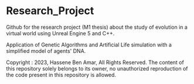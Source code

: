 # Research_Project
Github for the research project (M1 thesis) about the study of evolution in a virtual world using Unreal Engine 5 and C++.

Application of Genetic Algorithms and Artificial Life simulation with a simplified model of agents' DNA.

Copyright : 2023, Hassene Ben Amar, All Rights Reserved. 
The content of this repository solely belongs to its owner, no unauthorized reproduction of the code present in this repository is allowed. 

